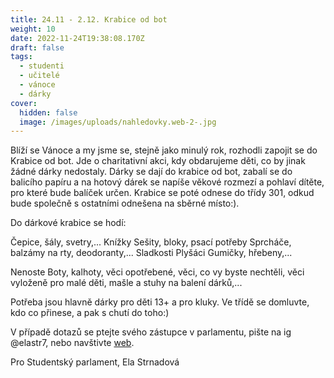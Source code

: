 ```yaml
---
title: 24.11 - 2.12. Krabice od bot
weight: 10
date: 2022-11-24T19:38:08.170Z
draft: false
tags:
  - studenti
  - učitelé
  - vánoce
  - dárky
cover:
  hidden: false
  image: /images/uploads/nahledovky.web-2-.jpg
---
```

Blíží se Vánoce a my jsme se, stejně jako minulý rok, rozhodli zapojit se do Krabice od bot. Jde o charitativní akci, kdy obdarujeme děti, co by jinak žádné dárky nedostaly.
Dárky se dají do krabice od bot, zabalí se do balicího papíru a na hotový dárek se napíše věkové rozmezí a pohlaví dítěte, pro které bude balíček určen.
Krabice se poté odnese do třídy 301, odkud bude společně s ostatními odnešena na sběrné místo:).

Do dárkové krabice se hodí:

Čepice, šály, svetry,...
Knížky
Sešity, bloky, psací potřeby
Sprcháče, balzámy na rty, deodoranty,...
Sladkosti
Plyšáci
Gumičky, hřebeny,...

Nenoste
Boty, kalhoty, věci opotřebené, věci, co vy byste nechtěli, věci vyloženě pro malé děti, mašle a stuhy na balení dárků,...

Potřeba jsou hlavně dárky pro děti 13+ a pro kluky. Ve třídě se domluvte, kdo co přinese, a pak s chutí do toho:)

V případě dotazů se ptejte svého zástupce v parlamentu, pište na ig @elastr7, nebo navštivte [web](https://www.krabiceodbot.cz/).

P﻿ro Studentský parlament, Ela Strnadová